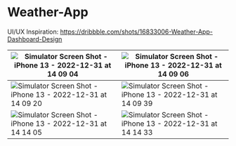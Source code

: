 # Weather-App

UI/UX Inspiration: https://dribbble.com/shots/16833006-Weather-App-Dashboard-Design

|![Simulator Screen Shot - iPhone 13 - 2022-12-31 at 14 09 04](https://user-images.githubusercontent.com/56762634/210137967-2c88ef04-aa0b-4e44-9333-49f8606cbb71.png)|![Simulator Screen Shot - iPhone 13 - 2022-12-31 at 14 09 06](https://user-images.githubusercontent.com/56762634/210137973-9d76c0e9-90d1-4c41-8c77-e53b3b0b12ae.png)|
| ------------- | ------------- |
|![Simulator Screen Shot - iPhone 13 - 2022-12-31 at 14 09 20](https://user-images.githubusercontent.com/56762634/210137979-ddfc6523-f8ed-440c-b975-a656733996b5.png)|![Simulator Screen Shot - iPhone 13 - 2022-12-31 at 14 09 39](https://user-images.githubusercontent.com/56762634/210137990-e1d41433-8cf7-4de8-928f-2b188c6acc10.png)|
|![Simulator Screen Shot - iPhone 13 - 2022-12-31 at 14 14 05](https://user-images.githubusercontent.com/56762634/210165908-4a74c02f-d624-41a6-9f5b-f5f69bd2e330.png)|![Simulator Screen Shot - iPhone 13 - 2022-12-31 at 14 14 33](https://user-images.githubusercontent.com/56762634/210138032-4d477b6b-8dac-4cab-ba9b-949011b71f18.png)|
